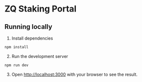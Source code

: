 # ZQ Staking Portal

## Running locally

1. Install dependencies
```sh
npm install
```
2. Run the development server
```sh
npm run dev
```
3. Open [http://localhost:3000](http://localhost:3000) with your browser to see the result.
